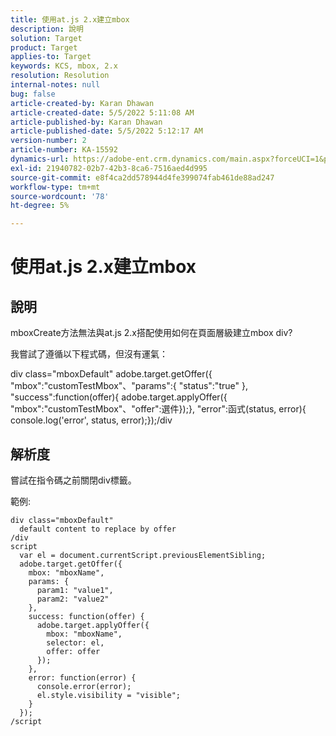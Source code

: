```yaml
---
title: 使用at.js 2.x建立mbox
description: 說明
solution: Target
product: Target
applies-to: Target
keywords: KCS, mbox, 2.x
resolution: Resolution
internal-notes: null
bug: false
article-created-by: Karan Dhawan
article-created-date: 5/5/2022 5:11:08 AM
article-published-by: Karan Dhawan
article-published-date: 5/5/2022 5:12:17 AM
version-number: 2
article-number: KA-15592
dynamics-url: https://adobe-ent.crm.dynamics.com/main.aspx?forceUCI=1&pagetype=entityrecord&etn=knowledgearticle&id=040218c2-31cc-ec11-a7b5-6045bd00db25
exl-id: 21940782-02b7-42b3-8ca6-7516aed4d995
source-git-commit: e8f4ca2dd578944d4fe399074fab461de88ad247
workflow-type: tm+mt
source-wordcount: '78'
ht-degree: 5%

---
```


# 使用at.js 2.x建立mbox

## 說明


mboxCreate方法無法與at.js 2.x搭配使用如何在頁面層級建立mbox div?

我嘗試了遵循以下程式碼，但沒有運氣：



div class=&quot;mboxDefault&quot; adobe.target.getOffer({ &quot;mbox&quot;:&quot;customTestMbox&quot;、&quot;params&quot;:{ &quot;status&quot;:&quot;true&quot; }, &quot;success&quot;:function(offer){ adobe.target.applyOffer({ &quot;mbox&quot;:&quot;customTestMbox&quot;、&quot;offer&quot;:選件});}, &quot;error&quot;:函式(status, error){ console.log(&#39;error&#39;, status, error);});/div


## 解析度


嘗試在指令碼之前關閉div標籤。

範例:


```
div class="mboxDefault" 
  default content to replace by offer 
/div 
script 
  var el = document.currentScript.previousElementSibling;
  adobe.target.getOffer({
    mbox: "mboxName",
    params: {
      param1: "value1",
      param2: "value2"
    },
    success: function(offer) {
      adobe.target.applyOffer({
        mbox: "mboxName",
        selector: el,
        offer: offer
      });
    },
    error: function(error) {
      console.error(error);
      el.style.visibility = "visible";
    }
  });
/script
```
